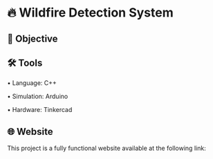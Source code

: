 # 🔥 Wildfire Detection System
## 🎯 Objective <br>
## 🛠️ Tools <br>
• Language: C++ <p>
• Simulation: Arduino <p> 
• Hardware: Tinkercad <p>
## 🌐 Website <br>
This project is a fully functional website available at the following link:
